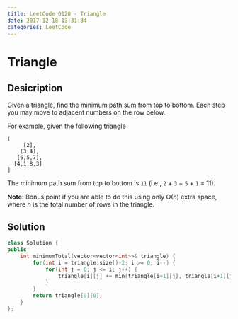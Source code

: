 ```yaml
---
title: LeetCode 0120 - Triangle
date: 2017-12-18 13:31:34
categories: LeetCode
---
```

# Triangle #

<!--more-->

## Desicription ##

Given a triangle, find the minimum path sum from top to bottom. Each step you may move to adjacent numbers on the row below.

For example, given the following triangle

```
[
     [2],
    [3,4],
   [6,5,7],
  [4,1,8,3]
]
```

The minimum path sum from top to bottom is `11` (i.e., `2` + `3` + `5` + `1` = 11).

**Note:**
Bonus point if you are able to do this using only O(*n*) extra space, where *n* is the total number of rows in the triangle.

## Solution ##

```cpp
class Solution {
public:
    int minimumTotal(vector<vector<int>>& triangle) {
        for(int i = triangle.size()-2; i >= 0; i--) {
            for(int j = 0; j <= i; j++) {
                triangle[i][j] += min(triangle[i+1][j], triangle[i+1][j+1]);
            }
        }
        return triangle[0][0];
    }
};
```